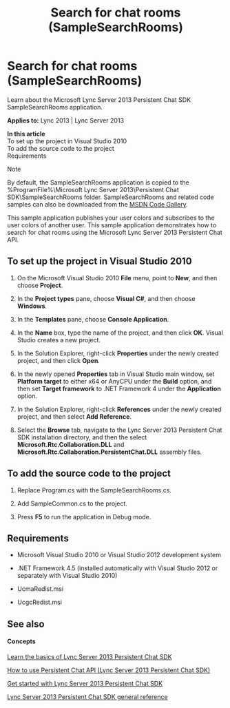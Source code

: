 ﻿---
title: Search for chat rooms (SampleSearchRooms)
TOCTitle: Search for chat rooms (SampleSearchRooms)
ms:assetid: 3eaa91b7-b4e5-493d-8e2a-9d42bda43bae
ms:mtpsurl: https://msdn.microsoft.com/en-us/library/Dn465917(v=office.15)
ms:contentKeyID: 57101470
ms.date: 07/24/2014
mtps_version: v=office.15
---

# Search for chat rooms (SampleSearchRooms)

Learn about the Microsoft Lync Server 2013 Persistent Chat SDK SampleSearchRooms application.


**Applies to:** Lync 2013 | Lync Server 2013

**In this article**  
To set up the project in Visual Studio 2010  
To add the source code to the project  
Requirements  


> [!NOTE]
> <P>By default, the SampleSearchRooms application is copied to the %ProgramFile%\Microsoft Lync Server 2013\Persistent Chat SDK\SampleSearchRooms folder. SampleSearchRooms and related code samples can also be downloaded from the <A href="http://code.msdn.microsoft.com/lync-server-2013-37149baa">MSDN Code Gallery</A>.</P>



This sample application publishes your user colors and subscribes to the user colors of another user. This sample application demonstrates how to search for chat rooms using the Microsoft Lync Server 2013 Persistent Chat API.

## To set up the project in Visual Studio 2010

1.  On the Microsoft Visual Studio 2010 **File** menu, point to **New**, and then choose **Project**.

2.  In the **Project types** pane, choose **Visual C\#**, and then choose **Windows**.

3.  In the **Templates** pane, choose **Console Application**.

4.  In the **Name** box, type the name of the project, and then click **OK**. Visual Studio creates a new project.

5.  In the Solution Explorer, right-click **Properties** under the newly created project, and then click **Open**.

6.  In the newly opened **Properties** tab in Visual Studio main window, set **Platform target** to either x64 or AnyCPU under the **Build** option, and then set **Target framework** to .NET Framework 4 under the **Application** option.

7.  In the Solution Explorer, right-click **References** under the newly created project, and then select **Add Reference**.

8.  Select the **Browse** tab, navigate to the Lync Server 2013 Persistent Chat SDK installation directory, and then the select **Microsoft.Rtc.Collaboration.DLL** and **Microsoft.Rtc.Collaboration.PersistentChat.DLL** assembly files.

## To add the source code to the project

1.  Replace Program.cs with the SampleSearchRooms.cs.

2.  Add SampleCommon.cs to the project.

3.  Press **F5** to run the application in Debug mode.

## Requirements

  - Microsoft Visual Studio 2010 or Visual Studio 2012 development system

  - .NET Framework 4.5 (installed automatically with Visual Studio 2012 or separately with Visual Studio 2010)

  - UcmaRedist.msi

  - UcgcRedist.msi

## See also

#### Concepts

[Learn the basics of Lync Server 2013 Persistent Chat SDK](learn-the-basics-of-lync-server-2013-persistent-chat-sdk.md)

[How to use Persistent Chat API (Lync Server 2013 Persistent Chat SDK)](how-to-use-persistent-chat-api-lync-server-2013-persistent-chat-sdk.md)

[Get started with Lync Server 2013 Persistent Chat SDK](get-started-with-lync-server-2013-persistent-chat-sdk.md)

[Lync Server 2013 Persistent Chat SDK general reference](lync-server-2013-persistent-chat-sdk-general-reference.md)

